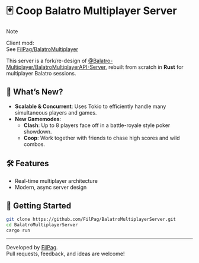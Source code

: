 # 🃏 Coop Balatro Multiplayer Server

> [!NOTE]  
> Client mod:  
> See [FilPag/BalatroMultiplayer](https://github.com/FilPag/BalatroMultiplayer)

This server is a fork/re-design of [@Balatro-Multiplayer/BalatroMultiplayerAPI-Server](https://github.com/Balatro-Multiplayer/BalatroMultiplayerAPI-Server), rebuilt from scratch in **Rust** for multiplayer Balatro sessions.

## 🚀 What’s New?

- **Scalable & Concurrent**: Uses Tokio to efficiently handle many simultaneous players and games.
- **New Gamemodes**:
  - **Clash**: Up to 8 players face off in a battle-royale style poker showdown.
  - **Coop**: Work together with friends to chase high scores and wild combos.

## 🛠 Features

- Real-time multiplayer architecture
- Modern, async server design

## 🏁 Getting Started

```sh
git clone https://github.com/FilPag/BalatroMultiplayerServer.git
cd BalatroMultiplayerServer
cargo run
```

---

Developed by [FilPag](https://github.com/FilPag).  
Pull requests, feedback, and ideas are welcome!
